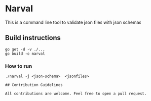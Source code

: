 # Narval

This is a command line tool to validate json files with json schemas
## Build instructions 

```shell
go get -d -v ./...
go build -o narval
```

### How to run
```shell
./narval -j <json-schema>  <jsonfiles> 
```
```
## Contribution Guidelines

All contributions are welcome. Feel free to open a pull request.
